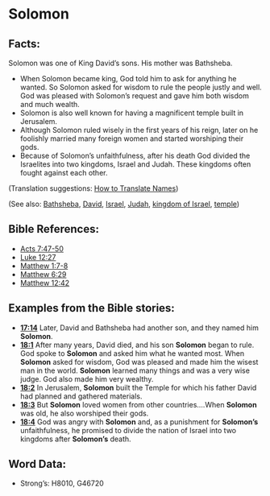 # Solomon

## Facts:

Solomon was one of King David’s sons. His mother was Bathsheba.

* When Solomon became king, God told him to ask for anything he wanted. So Solomon asked for wisdom to rule the people justly and well. God was pleased with Solomon’s request and gave him both wisdom and much wealth.
* Solomon is also well known for having a magnificent temple built in Jerusalem.
* Although Solomon ruled wisely in the first years of his reign, later on he foolishly married many foreign women and started worshiping their gods.
* Because of Solomon’s unfaithfulness, after his death God divided the Israelites into two kingdoms, Israel and Judah. These kingdoms often fought against each other.

(Translation suggestions: [How to Translate Names](rc://en/ta/man/translate/translate-names))

(See also: [Bathsheba](../names/bathsheba.md), [David](../names/david.md), [Israel](../kt/israel.md), [Judah](../names/kingdomofjudah.md), [kingdom of Israel](../names/kingdomofisrael.md), [temple](../kt/temple.md))

## Bible References:

* [Acts 7:47-50](rc://en/tn/help/act/07/47)
* [Luke 12:27](rc://en/tn/help/luk/12/27)
* [Matthew 1:7-8](rc://en/tn/help/mat/01/07)
* [Matthew 6:29](rc://en/tn/help/mat/06/29)
* [Matthew 12:42](rc://en/tn/help/mat/12/42)

## Examples from the Bible stories:

* __[17:14](rc://en/tn/help/obs/17/14)__ Later, David and Bathsheba had another son, and they named him __Solomon__.
* __[18:1](rc://en/tn/help/obs/18/01)__ After many years, David died, and his son __Solomon__ began to rule. God spoke to __Solomon__ and asked him what he wanted most. When __Solomon__ asked for wisdom, God was pleased and made him the wisest man in the world. __Solomon__ learned many things and was a very wise judge. God also made him very wealthy.
* __[18:2](rc://en/tn/help/obs/18/02)__ In Jerusalem, __Solomon__ built the Temple for which his father David had planned and gathered materials.
* __[18:3](rc://en/tn/help/obs/18/03)__ But __Solomon__ loved women from other countries.…When __Solomon__ was old, he also worshiped their gods.
* __[18:4](rc://en/tn/help/obs/18/04)__ God was angry with __Solomon__ and, as a punishment for __Solomon’s__ unfaithfulness, he promised to divide the nation of Israel into two kingdoms after __Solomon’s__ death.

## Word Data:

* Strong’s: H8010, G46720
